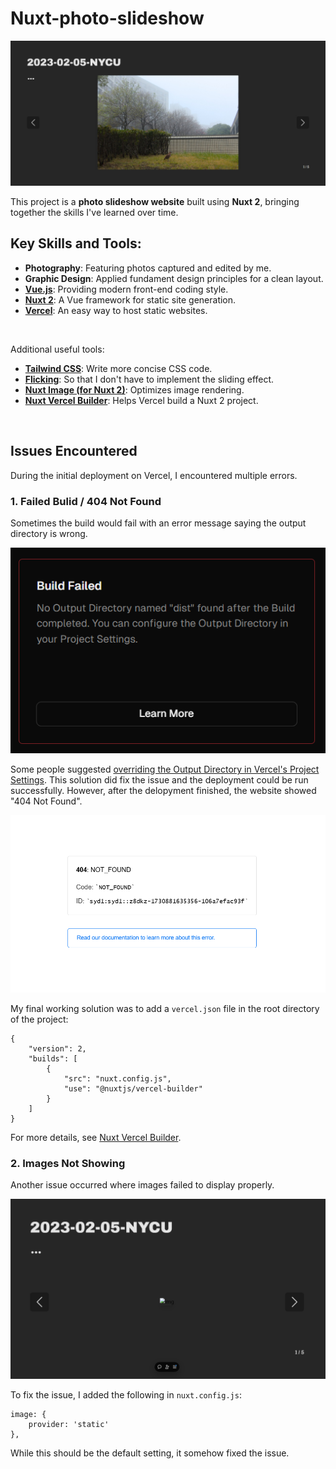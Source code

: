 # Nuxt-photo-slideshow

![webiste demo](README-images/website-demo.jpeg)

This project is a **photo slideshow website** built using **Nuxt 2**, bringing together the skills I've learned over time.

## Key Skills and Tools:

- **Photography**: Featuring photos captured and edited by me.
- **Graphic Design**: Applied fundament design principles for a clean layout.
- **[Vue.js](https://vuejs.org/)**: Providing modern front-end coding style.
- **[Nuxt 2](https://v2.nuxt.com/)**: A Vue framework for static site generation.
- **[Vercel](https://vercel.com/)**: An easy way to host static websites.

<br />

Additional useful tools:
- **[Tailwind CSS](https://tailwindcss.com/)**: Write more concise CSS code.
- **[Flicking](https://naver.github.io/egjs-flicking/)**: So that I don't have to implement the sliding effect.
- **[Nuxt Image (for Nuxt 2)](https://v0.image.nuxtjs.org/)**: Optimizes image rendering.
- **[Nuxt Vercel Builder](https://github.com/nuxt/vercel-builder/tree/main)**: Helps Vercel build a Nuxt 2 project.

<br />

## Issues Encountered

During the initial deployment on Vercel, I encountered multiple errors.

### 1. Failed Bulid / 404 Not Found

Sometimes the build would fail with an error message saying the output directory is wrong.

![webiste demo](README-images/error-message.png)

Some people suggested [overriding the Output Directory in Vercel's Project Settings](https://stackoverflow.com/questions/75592472/no-output-directory-named-build-found-after-the-build-completed-you-can-confi). This solution did fix the issue and the deployment could be run successfully. However, after the delopyment finished, the website showed "404 Not Found".

![webiste demo](README-images/404-not-found.png)

My final working solution was to add a  `vercel.json` file in the root directory of the project:
```
{
    "version": 2,
    "builds": [
        {
            "src": "nuxt.config.js",
            "use": "@nuxtjs/vercel-builder"
        }
    ]
}
```
For more details, see [Nuxt Vercel Builder](https://github.com/nuxt/vercel-builder/tree/main).

### 2. Images Not Showing

Another issue occurred where images failed to display properly.

![webiste demo](README-images/no-images.png)

To fix the issue, I added the following in `nuxt.config.js`:
```
image: {
    provider: 'static'
},
```
While this should be the default setting, it somehow fixed the issue.
